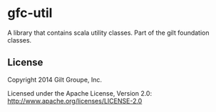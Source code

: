 # gfc-util

A library that contains scala utility classes. Part of the gilt foundation classes.

## License
Copyright 2014 Gilt Groupe, Inc.

Licensed under the Apache License, Version 2.0: http://www.apache.org/licenses/LICENSE-2.0

